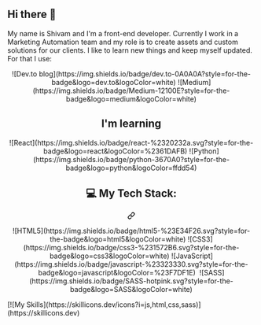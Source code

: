 ## Hi there 👋

My name is Shivam and I'm a front-end developer. Currently I work in a Marketing Automation team and my role is to create assets and custom solutions for our clients. I like to learn new things and keep myself updated. For that I use: 
<div align="center">
  ![Dev.to blog](https://img.shields.io/badge/dev.to-0A0A0A?style=for-the-badge&logo=dev.to&logoColor=white) ![Medium](https://img.shields.io/badge/Medium-12100E?style=for-the-badge&logo=medium&logoColor=white)
</div>

<div align="center"> <h2 class="markdown-heading" dir="auto"> I'm learning</h2> </div>
<div align="center"><span>![React](https://img.shields.io/badge/react-%2320232a.svg?style=for-the-badge&logo=react&logoColor=%2361DAFB)</span>&nbsp;<span>![Python](https://img.shields.io/badge/python-3670A0?style=for-the-badge&logo=python&logoColor=ffdd54)</span>
<div class="markdown-heading" dir="auto">
  <h2 class="heading-element" dir="auto">💻 My Tech Stack:</h2>
  <a id="user-content--my-tech-stack" class="anchor" aria-label="Permalink: 💻 My Tech Stack:" href="#-my-tech-stack">
    <svg class="octicon octicon-link" viewBox="0 0 16 16" version="1.1" width="16" height="16" aria-hidden="true">
      <path d="m7.775 3.275 1.25-1.25a3.5 3.5 0 1 1 4.95 4.95l-2.5 2.5a3.5 3.5 0 0 1-4.95 0 .751.751 0 0 1 .018-1.042.751.751 0 0 1 1.042-.018 1.998 1.998 0 0 0 2.83 0l2.5-2.5a2.002 2.002 0 0 0-2.83-2.83l-1.25 1.25a.751.751 0 0 1-1.042-.018.751.751 0 0 1-.018-1.042Zm-4.69 9.64a1.998 1.998 0 0 0 2.83 0l1.25-1.25a.751.751 0 0 1 1.042.018.751.751 0 0 1 .018 1.042l-1.25 1.25a3.5 3.5 0 1 1-4.95-4.95l2.5-2.5a3.5 3.5 0 0 1 4.95 0 .751.751 0 0 1-.018 1.042.751.751 0 0 1-1.042.018 1.998 1.998 0 0 0-2.83 0l-2.5 2.5a1.998 1.998 0 0 0 0 2.83Z"></path></svg>
  </a>
</div>
  <p dir="auto">
    ![HTML5](https://img.shields.io/badge/html5-%23E34F26.svg?style=for-the-badge&logo=html5&logoColor=white)&nbsp;![CSS3](https://img.shields.io/badge/css3-%231572B6.svg?style=for-the-badge&logo=css3&logoColor=white)&nbsp;![JavaScript](https://img.shields.io/badge/javascript-%23323330.svg?style=for-the-badge&logo=javascript&logoColor=%23F7DF1E)&nbsp;	![SASS](https://img.shields.io/badge/SASS-hotpink.svg?style=for-the-badge&logo=SASS&logoColor=white)
  </p>
</div>
[![My Skills](https://skillicons.dev/icons?i=js,html,css,sass)](https://skillicons.dev)

<!--
**ShivamKr-Pandey/ShivamKr-Pandey** is a ✨ _special_ ✨ repository because its `README.md` (this file) appears on your GitHub profile.

Here are some ideas to get you started:

- 🔭 I’m currently working on ...
- 🌱 I’m currently learning ...
- 👯 I’m looking to collaborate on ...
- 🤔 I’m looking for help with ...
- 💬 Ask me about ...
- 📫 How to reach me: ...
- 😄 Pronouns: ...
- ⚡ Fun fact: ...
-->
